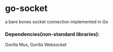 # go-socket
a bare bones socket connection implemented in Go

### Dependencies(non-standard libraries): 
Gorilla Mux, Gorilla Websocket 

